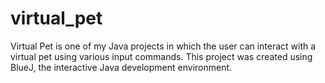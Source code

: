 # virtual_pet
Virtual Pet is one of my Java projects in which the user can interact with a virtual pet using various input commands. This project was created using BlueJ, the interactive Java development environment.
